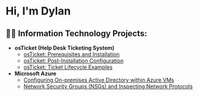 <h1>Hi, I'm Dylan 

<h2>👨‍💻 Information Technology Projects:</h2>

- <b>osTicket (Help Desk Ticketing System)</b>
  - [osTicket: Prerequisites and Installation](https://github.com/DylanRSantiago/osticket-prereqs)
  - [osTicket: Post-Installation Configuration](https://github.com/DylanRSantiago/post-install-config)
  - [osTicket: Ticket Lifecycle Examples](https://github.com/DylanRSantiago/ticket-lifecycle)
- <b>Microsoft Azure</b>
  - [Configuring On-premises Active Directory within Azure VMs](https://github.com/DylanRSantiago/configure-ad)
  - [Network Security Groups (NSGs) and Inspecting Network Protocols](https://github.com/DylanRSantiago/azure-network-protocols)
